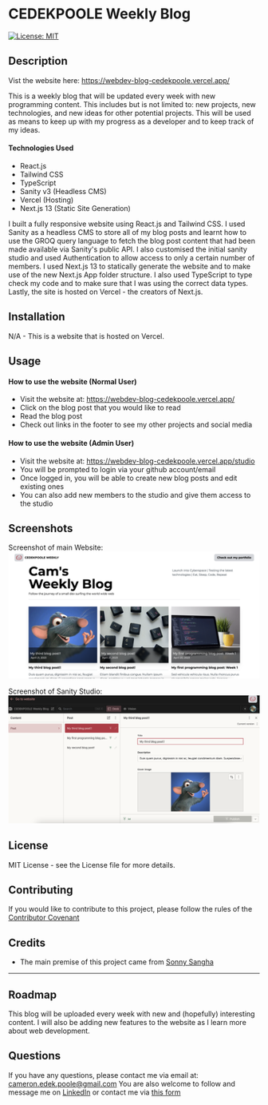 # CEDEKPOOLE Weekly Blog

[![License: MIT](https://img.shields.io/badge/License-MIT-yellow.svg)](https://opensource.org/licenses/MIT)

## Description

Vist the website here: https://webdev-blog-cedekpoole.vercel.app/ 

This is a weekly blog that will be updated every week with new programming content. This includes but is not limited to: new projects, new technologies, and new ideas for other potential projects. This will be used as means to keep up with my progress as a developer and to keep track of my ideas. 

#### Technologies Used
- React.js
- Tailwind CSS
- TypeScript
- Sanity v3 (Headless CMS)
- Vercel (Hosting)
- Next.js 13 (Static Site Generation)

I built a fully responsive website using React.js and Tailwind CSS. I used Sanity as a headless CMS to store all of my blog posts and learnt how to use the GROQ query language to fetch the blog post content that had been made available via Sanity's public API. I also customised the initial sanity studio and used Authentication to allow access to only a certain number of members. I used Next.js 13 to statically generate the website and to make use of the new Next.js App folder structure. I also used TypeScript to type check my code and to make sure that I was using the correct data types. Lastly, the site is hosted on Vercel - the creators of Next.js.

## Installation

N/A - This is a website that is hosted on Vercel.

## Usage

#### How to use the website (Normal User)
- Visit the website at: https://webdev-blog-cedekpoole.vercel.app/ 
- Click on the blog post that you would like to read
- Read the blog post
- Check out links in the footer to see my other projects and social media 

#### How to use the website (Admin User)
- Visit the website at: https://webdev-blog-cedekpoole.vercel.app/studio
- You will be prompted to login via your github account/email
- Once logged in, you will be able to create new blog posts and edit existing ones
- You can also add new members to the studio and give them access to the studio

## Screenshots

Screenshot of main Website:
![Screenshot of main website](./assets/website.png)

Screenshot of Sanity Studio:
![Screenshot of Sanity Studio](./assets/sanity.png)


## License
MIT License - see the License file for more details.

## Contributing
If you would like to contribute to this project, please follow the rules of the [Contributor Covenant](https://www.contributor-covenant.org/)

## Credits 
- The main premise of this project came from [Sonny Sangha](https://www.papareact.com/)

---

## Roadmap
This blog will be uploaded every week with new and (hopefully) interesting content. I will also be adding new features to the website as I learn more about web development.

## Questions
If you have any questions, please contact me via email at: cameron.edek.poole@gmail.com
You are also welcome to follow and message me on [LinkedIn](https://www.linkedin.com/in/cam-edek-poole/) or contact me via [this form](https://cedekpoole.com/contact)




